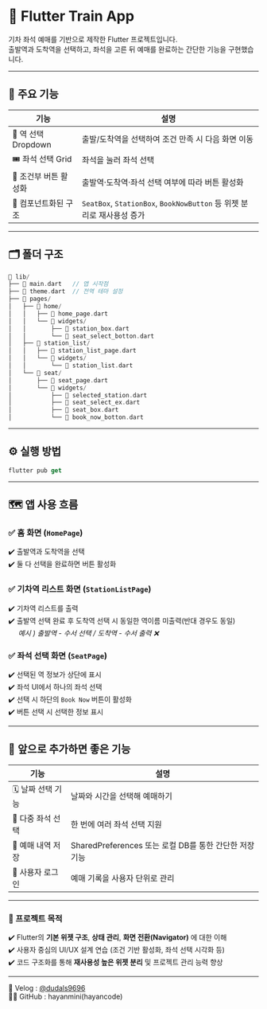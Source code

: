 # 🚄 Flutter Train App

기차 좌석 예매를 기반으로 제작한 Flutter 프로젝트입니다.<br>
출발역과 도착역을 선택하고, 좌석을 고른 뒤 예매를 완료하는 간단한 기능을 구현했습니다.

---

## 🧩 주요 기능

| 기능                  | 설명                                                                  |
| --------------------- | --------------------------------------------------------------------- |
| 🔽 역 선택 Dropdown   | 출발/도착역을 선택하여 조건 만족 시 다음 화면 이동                    |
| 🎟️ 좌석 선택 Grid     | 좌석을 눌러 좌석 선택                                                 |
| 🎯 조건부 버튼 활성화 | 출발역·도착역·좌석 선택 여부에 따라 버튼 활성화                       |
| 🧱 컴포넌트화된 구조  | `SeatBox`, `StationBox`, `BookNowButton` 등 위젯 분리로 재사용성 증가 |

---

## 🗂️ 폴더 구조

```dart
📁 lib/
├── 📑 main.dart   // 앱 시작점
├── 📑 theme.dart  // 전역 테마 설정
├── 📁 pages/
│   ├── 📁 home/
│   │   ├── 📑 home_page.dart
│   │   └── 📁 widgets/
│   │       ├── 📄 station_box.dart
│   │       └── 📄 seat_select_botton.dart
│   ├── 📁 station_list/
│   │   ├── 📑 station_list_page.dart
│   │   └── 📁 widgets/
│   │       └── 📄 station_list.dart
│   └── 📁 seat/
│       ├── 📑 seat_page.dart
│       └── 📁 widgets/
│           ├── 📄 selected_station.dart
│           ├── 📄 seat_select_ex.dart
│           ├── 📄 seat_box.dart
│           └── 📄 book_now_botton.dart
```

---

## ⚙️ 실행 방법

```dart
flutter pub get
```

---

## 🗺️ 앱 사용 흐름

### ✅ **홈 화면 (`HomePage`)**

✔️ 출발역과 도착역을 선택
<br>
✔️ 둘 다 선택을 완료하면 버튼 활성화

### ✅ **기차역 리스트 화면 (`StationListPage`)**

✔️ 기차역 리스트를 출력
<br>
✔️ 출발역 선택 완료 후 도착역 선택 시 동일한 역이름 미출력(반대 경우도 동일)<br>
&nbsp;&nbsp;&nbsp;&nbsp; *예시 ) 출발역 - 수서 선택 / 도착역 - 수서 출력 ❌*

### ✅ **좌석 선택 화면 (`SeatPage`)**

✔️ 선택된 역 정보가 상단에 표시
<br>
✔️ 좌석 UI에서 하나의 좌석 선택
<br>
✔️ 선택 시 하단의 `Book Now` 버튼이 활성화
<br>
✔️ 버튼 선택 시 선택한 정보 표시

---

## 🔮 앞으로 추가하면 좋은 기능

| 기능              | 설명                                                   |
| ----------------- | ------------------------------------------------------ |
| 🗓️ 날짜 선택 기능 | 날짜와 시간을 선택해 예매하기                          |
| 🔄 다중 좌석 선택 | 한 번에 여러 좌석 선택 지원                            |
| 🧾 예매 내역 저장 | SharedPreferences 또는 로컬 DB를 통한 간단한 저장 기능 |
| 🧑 사용자 로그인  | 예매 기록을 사용자 단위로 관리                         |

---

### 📌 프로젝트 목적

✔️ Flutter의 **기본 위젯 구조**, **상태 관리**, **화면 전환(Navigator)** 에 대한 이해
<br>
✔️ 사용자 중심의 UI/UX 설계 연습 (조건 기반 활성화, 좌석 선택 시각화 등)
<br>
✔️ 코드 구조화를 통해 **재사용성 높은 위젯 분리** 및 프로젝트 관리 능력 향상

---

🌸 Velog : [@dudals9696](https://velog.io/@dudals9696/posts) <br>
👩‍💻 GitHub : hayanmini(hayancode)
